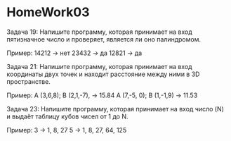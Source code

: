 # HomeWork03
Задача 19:
Напишите программу, которая принимает на вход пятизначное число и проверяет, является ли оно палиндромом.



Пример:
14212 -> нет
23432 -> да
12821 -> да

Задача 21:
Напишите программу, которая принимает на вход координаты двух точек и находит расстояние между ними в 3D пространстве.



Пример:
A (3,6,8); B (2,1,-7), -> 15.84
A (7,-5, 0); B (1,-1,9) -> 11.53

Задача 23:
Напишите программу, которая принимает на вход число (N) и выдаёт таблицу кубов чисел от 1 до N.



Пример:
3 -> 1, 8, 27
5 -> 1, 8, 27, 64, 125
